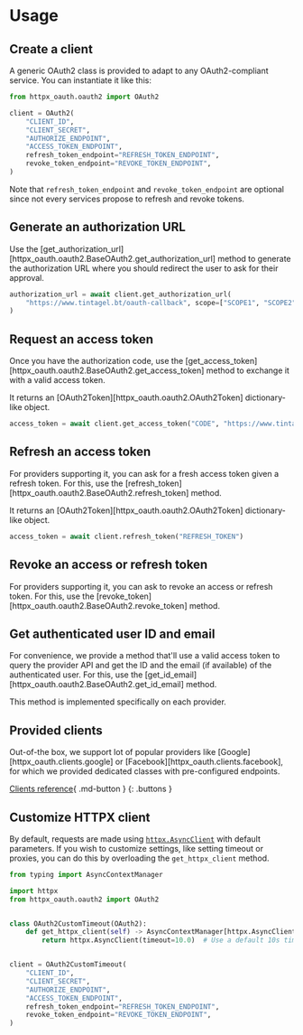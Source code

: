 # Usage

## Create a client

A generic OAuth2 class is provided to adapt to any OAuth2-compliant service. You can instantiate it like this:

```py
from httpx_oauth.oauth2 import OAuth2

client = OAuth2(
    "CLIENT_ID",
    "CLIENT_SECRET",
    "AUTHORIZE_ENDPOINT",
    "ACCESS_TOKEN_ENDPOINT",
    refresh_token_endpoint="REFRESH_TOKEN_ENDPOINT",
    revoke_token_endpoint="REVOKE_TOKEN_ENDPOINT",
)
```

Note that `refresh_token_endpoint` and `revoke_token_endpoint` are optional since not every services propose to refresh and revoke tokens.

## Generate an authorization URL

Use the [get_authorization_url][httpx_oauth.oauth2.BaseOAuth2.get_authorization_url] method to generate the authorization URL where you should redirect the user to ask for their approval.

```py
authorization_url = await client.get_authorization_url(
    "https://www.tintagel.bt/oauth-callback", scope=["SCOPE1", "SCOPE2", "SCOPE3"],
)
```

## Request an access token

Once you have the authorization code, use the [get_access_token][httpx_oauth.oauth2.BaseOAuth2.get_access_token] method to exchange it with a valid access token.

It returns an [OAuth2Token][httpx_oauth.oauth2.OAuth2Token] dictionary-like object.

```py
access_token = await client.get_access_token("CODE", "https://www.tintagel.bt/oauth-callback")
```


## Refresh an access token

For providers supporting it, you can ask for a fresh access token given a refresh token. For this, use the [refresh_token][httpx_oauth.oauth2.BaseOAuth2.refresh_token] method.

It returns an [OAuth2Token][httpx_oauth.oauth2.OAuth2Token] dictionary-like object.

```py
access_token = await client.refresh_token("REFRESH_TOKEN")
```

## Revoke an access or refresh token

For providers supporting it, you can ask to revoke an access or refresh token. For this, use the [revoke_token][httpx_oauth.oauth2.BaseOAuth2.revoke_token] method.

## Get authenticated user ID and email

For convenience, we provide a method that'll use a valid access token to query the provider API and get the ID and the email (if available) of the authenticated user. For this, use the [get_id_email][httpx_oauth.oauth2.BaseOAuth2.get_id_email] method.

This method is implemented specifically on each provider.

## Provided clients

Out-of-the box, we support lot of popular providers like [Google][httpx_oauth.clients.google] or [Facebook][httpx_oauth.clients.facebook], for which we provided dedicated classes with pre-configured endpoints.

[Clients reference](./reference/httpx_oauth.clients.md){ .md-button }
{: .buttons }

## Customize HTTPX client

By default, requests are made using [`httpx.AsyncClient`](https://www.python-httpx.org/api/#asyncclient) with default parameters. If you wish to customize settings, like setting timeout or proxies, you can do this by overloading the `get_httpx_client` method.

```py
from typing import AsyncContextManager

import httpx
from httpx_oauth.oauth2 import OAuth2


class OAuth2CustomTimeout(OAuth2):
    def get_httpx_client(self) -> AsyncContextManager[httpx.AsyncClient]:
        return httpx.AsyncClient(timeout=10.0)  # Use a default 10s timeout everywhere.


client = OAuth2CustomTimeout(
    "CLIENT_ID",
    "CLIENT_SECRET",
    "AUTHORIZE_ENDPOINT",
    "ACCESS_TOKEN_ENDPOINT",
    refresh_token_endpoint="REFRESH_TOKEN_ENDPOINT",
    revoke_token_endpoint="REVOKE_TOKEN_ENDPOINT",
)
```
